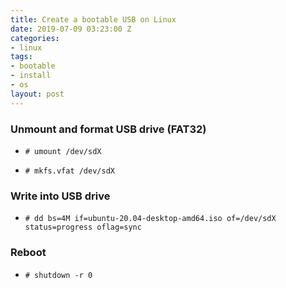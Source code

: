 ```yaml
---
title: Create a bootable USB on Linux
date: 2019-07-09 03:23:00 Z
categories:
- linux
tags:
- bootable
- install
- os
layout: post
---
```


### Unmount and format USB drive (FAT32)

* ```# umount /dev/sdX```

* ```# mkfs.vfat /dev/sdX```


### Write into USB drive
* ```# dd bs=4M if=ubuntu-20.04-desktop-amd64.iso of=/dev/sdX status=progress oflag=sync```


### Reboot
* ```# shutdown -r 0```
